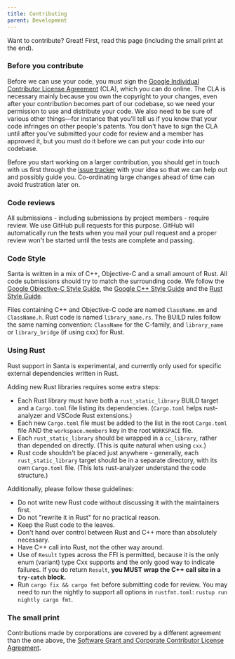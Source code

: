 ```yaml
---
title: Contributing
parent: Development
---
```


Want to contribute? Great! First, read this page (including the small print at the end).

### Before you contribute
Before we can use your code, you must sign the
[Google Individual Contributor License Agreement](https://developers.google.com/open-source/cla/individual)
(CLA), which you can do online. The CLA is necessary mainly because you own the
copyright to your changes, even after your contribution becomes part of our
codebase, so we need your permission to use and distribute your code. We also
need to be sure of various other things—for instance that you'll tell us if you
know that your code infringes on other people's patents. You don't have to sign
the CLA until after you've submitted your code for review and a member has
approved it, but you must do it before we can put your code into our codebase.

Before you start working on a larger contribution, you should get in touch with
us first through the [issue tracker](https://github.com/google/santa/issues)
with your idea so that we can help out and possibly guide you. Co-ordinating
large changes ahead of time can avoid frustration later on.

### Code reviews
All submissions - including submissions by project members - require review. We
use GitHub pull requests for this purpose. GitHub will automatically run the
tests when you mail your pull request and a proper review won't be started until
the tests are complete and passing.

### Code Style

Santa is written in a mix of C++, Objective-C and a small amount of Rust. All
code submissions should try to match the surrounding code. We follow the [Google
Objective-C Style Guide](https://google.github.io/styleguide/objcguide.xml), the
[Google C++ Style Guide](https://google.github.io/styleguide/cppguide.html) and
the [Rust Style Guide](https://doc.rust-lang.org/beta/style-guide/index.html).

Files containing C++ and Objective-C code are named `ClassName.mm` and
`ClassName.h`. Rust code is named `library_name.rs`. The BUILD rules follow the
same naming convention: `ClassName` for the C-family, and `library_name` or
`library_bridge` (if using cxx) for Rust.

### Using Rust

Rust support in Santa is experimental, and currently only used for specific
external dependencies written in Rust.

Adding new Rust libraries requires some extra steps:

* Each Rust library must have both a `rust_static_library` BUILD target and a
  `Cargo.toml` file listing its dependencies. (`Cargo.toml` helps rust-analyzer
  and VSCode Rust extensions.)
* Each new `Cargo.toml` file must be added to the list in the root `Cargo.toml`
  file AND the `workspace.members` key in the root `WORKSPACE` file.
* Each `rust_static_library` should be wrapped in a `cc_library`, rather than
  depended on directly. (This is quite natural when using `cxx`.)
* Rust code shouldn't be placed just anywhere - generally, each
  `rust_static_library` target should be in a separate directory, with its own
  `Cargo.toml` file. (This lets rust-analyzer understand the code structure.)

Additionally, please follow these guidelines:

* Do not write new Rust code without discussing it with the maintainers first.
* Do not "rewrite it in Rust" for no practical reason.
* Keep the Rust code to the leaves.
* Don't hand over control between Rust and C++ more than absolutely necessary.
* Have C++ call into Rust, not the other way around.
* Use of `Result` types across the FFI is permitted, because it is the only enum
  (variant) type Cxx supports and the only good way to indicate failures. If you
  do return `Result`, **you MUST wrap the C++ call site in a `try-catch`
  block.**
* Run `cargo fix && cargo fmt` before submitting code for review. You may need
  to run the nightly to support all options in `rustfmt.toml`: `rustup run
  nightly cargo fmt`.

### The small print
Contributions made by corporations are covered by a different agreement than
the one above, the [Software Grant and Corporate Contributor License Agreement](https://developers.google.com/open-source/cla/corporate).
